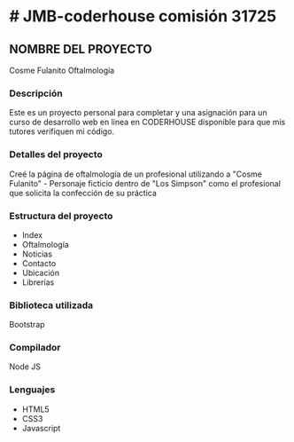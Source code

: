 <h1> # JMB-coderhouse comisión 31725 </h1>

<h2>NOMBRE DEL PROYECTO</h2>
<p>Cosme Fulanito Oftalmología</p>

<h3>Descripción</h3>
<p> Este es un proyecto personal para completar y una asignación para un curso de desarrollo web en línea en CODERHOUSE disponible para que mis tutores verifiquen mi código. </p>

<h3>Detalles del proyecto</h3>

<p> Creé la página de oftalmología de un profesional utilizando a "Cosme Fulanito" - Personaje ficticio dentro de "Los Simpson" como el profesional que solicita la confección de su práctica </p>

<h3>Estructura del proyecto</h3>
<ul>
<li>Index</li>

<li>Oftalmología</li>

<li>Noticias</li>

<li>Contacto</li>

<li>Ubicación</li>

<li>Librerías</li>
</ul>

<h3>Biblioteca utilizada</h3>
<p>Bootstrap</p>

<h3>Compilador</h3>
Node JS


<h3>Lenguajes</h3>
<ul>
<li>HTML5</li>
<li>CSS3 </li>
<li>Javascript</li>
</ul>